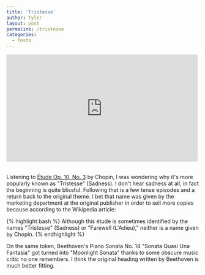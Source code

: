 ```yaml
---
title: 'Tristesse'
author: Tyler
layout: post
permalink: /tristesse
categories:
  - Posts
---
```

<div class="video-container">
	<iframe src="https://www.youtube.com/embed/ikBD3DcSGFM" width="500" height="281" frameborder="0" webkitallowfullscreen mozallowfullscreen allowfullscreen></iframe>
</div><br>

Listening to [Étude Op. 10, No. 3](https://en.wikipedia.org/wiki/%C3%89tude_Op._10,_No._3_(Chopin)) by Chopin, I was wondering why it's more popularly known as "Tristesse" (Sadness). I don't hear sadness at all, in fact the beginning is quite blissful. Following that is a few tense episodes and a return back to the original theme. I bet that name was given by the marketing department at the original publisher in order to sell more copies because according to the Wikipedia article:

{% highlight bash %}
Although this étude is sometimes identified by the names "Tristesse" (Sadness) or "Farewell (L'Adieu)," neither is a name given by Chopin.
{% endhighlight %}

On the same token, Beethoven's Piano Sonata No. 14 "Sonata Quasi Una Fantasia" got turned into "Moonlight Sonata" thanks to some obscure music critic no one remembers. I think the original heading written by Beethoven is much better fitting.
